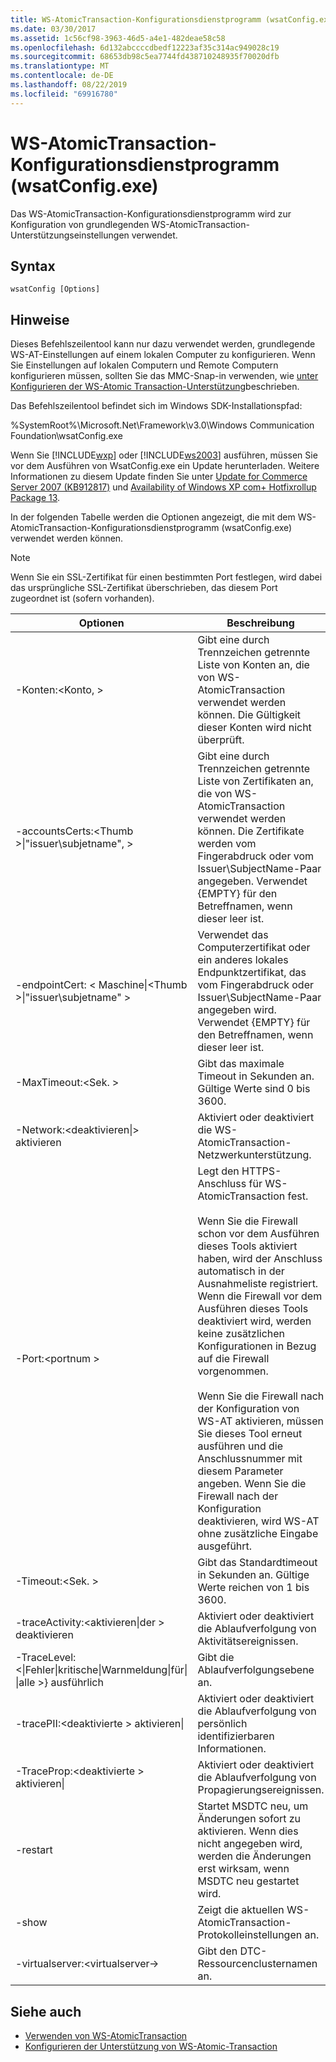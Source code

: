 ```yaml
---
title: WS-AtomicTransaction-Konfigurationsdienstprogramm (wsatConfig.exe)
ms.date: 03/30/2017
ms.assetid: 1c56cf98-3963-46d5-a4e1-482deae58c58
ms.openlocfilehash: 6d132abccccdbedf12223af35c314ac949028c19
ms.sourcegitcommit: 68653db98c5ea7744fd438710248935f70020dfb
ms.translationtype: MT
ms.contentlocale: de-DE
ms.lasthandoff: 08/22/2019
ms.locfileid: "69916780"
---
```

# <a name="ws-atomictransaction-configuration-utility-wsatconfigexe"></a>WS-AtomicTransaction-Konfigurationsdienstprogramm (wsatConfig.exe)
Das WS-AtomicTransaction-Konfigurationsdienstprogramm wird zur Konfiguration von grundlegenden WS-AtomicTransaction-Unterstützungseinstellungen verwendet.  
  
## <a name="syntax"></a>Syntax  
  
```  
wsatConfig [Options]  
```  
  
## <a name="remarks"></a>Hinweise  
 Dieses Befehlszeilentool kann nur dazu verwendet werden, grundlegende WS-AT-Einstellungen auf einem lokalen Computer zu konfigurieren. Wenn Sie Einstellungen auf lokalen Computern und Remote Computern konfigurieren müssen, sollten Sie das MMC-Snap-in verwenden, wie [unter Konfigurieren der WS-Atomic Transaction-Unterstützung](../../../docs/framework/wcf/feature-details/configuring-ws-atomic-transaction-support.md)beschrieben.  
  
 Das Befehlszeilentool befindet sich im Windows SDK-Installationspfad:  
  
 %SystemRoot%\Microsoft.Net\Framework\v3.0\Windows Communication Foundation\wsatConfig.exe  
  
 Wenn Sie [!INCLUDE[wxp](../../../includes/wxp-md.md)] oder [!INCLUDE[ws2003](../../../includes/ws2003-md.md)] ausführen, müssen Sie vor dem Ausführen von WsatConfig.exe ein Update herunterladen. Weitere Informationen zu diesem Update finden Sie unter [Update for Commerce Server 2007 (KB912817)](https://go.microsoft.com/fwlink/?LinkId=95340) und [Availability of Windows XP com+ Hotfixrollup Package 13](https://go.microsoft.com/fwlink/?LinkId=95341).  
  
 In der folgenden Tabelle werden die Optionen angezeigt, die mit dem WS-AtomicTransaction-Konfigurationsdienstprogramm (wsatConfig.exe) verwendet werden können.  
  
> [!NOTE]
> Wenn Sie ein SSL-Zertifikat für einen bestimmten Port festlegen, wird dabei das ursprüngliche SSL-Zertifikat überschrieben, das diesem Port zugeordnet ist (sofern vorhanden).  
  
|Optionen|Beschreibung|  
|-------------|-----------------|  
|-Konten:\<Konto, >|Gibt eine durch Trennzeichen getrennte Liste von Konten an, die von WS-AtomicTransaction verwendet werden können. Die Gültigkeit dieser Konten wird nicht überprüft.|  
|-accountsCerts:\<Thumb >&#124;"issuer\subjetname", >|Gibt eine durch Trennzeichen getrennte Liste von Zertifikaten an, die von WS-AtomicTransaction verwendet werden können. Die Zertifikate werden vom Fingerabdruck oder vom Issuer\SubjectName-Paar angegeben. Verwendet {EMPTY} für den Betreffnamen, wenn dieser leer ist.|  
|-endpointCert: < Maschine&#124;\<Thumb >&#124;"issuer\subjetname" >|Verwendet das Computerzertifikat oder ein anderes lokales Endpunktzertifikat, das vom Fingerabdruck oder Issuer\SubjectName-Paar angegeben wird. Verwendet {EMPTY} für den Betreffnamen, wenn dieser leer ist.|  
|-MaxTimeout:\<Sek. >|Gibt das maximale Timeout in Sekunden an. Gültige Werte sind 0 bis 3600.|  
|-Network:\<deaktivieren&#124;> aktivieren|Aktiviert oder deaktiviert die WS-AtomicTransaction-Netzwerkunterstützung.|  
|-Port:\<portnum >|Legt den HTTPS-Anschluss für WS-AtomicTransaction fest.<br /><br /> Wenn Sie die Firewall schon vor dem Ausführen dieses Tools aktiviert haben, wird der Anschluss automatisch in der Ausnahmeliste registriert. Wenn die Firewall vor dem Ausführen dieses Tools deaktiviert wird, werden keine zusätzlichen Konfigurationen in Bezug auf die Firewall vorgenommen.<br /><br /> Wenn Sie die Firewall nach der Konfiguration von WS-AT aktivieren, müssen Sie dieses Tool erneut ausführen und die Anschlussnummer mit diesem Parameter angeben. Wenn Sie die Firewall nach der Konfiguration deaktivieren, wird WS-AT ohne zusätzliche Eingabe ausgeführt.|  
|-Timeout:\<Sek. >|Gibt das Standardtimeout in Sekunden an. Gültige Werte reichen von 1 bis 3600.|  
|-traceActivity:\<aktivieren&#124;der > deaktivieren|Aktiviert oder deaktiviert die Ablaufverfolgung von Aktivitätsereignissen.|  
|-TraceLevel:\<&#124;Fehler&#124;kritische&#124;Warnmeldung&#124;für&#124; &#124;alle >} ausführlich|Gibt die Ablaufverfolgungsebene an.|  
|-tracePII:\<deaktivierte > aktivieren&#124;|Aktiviert oder deaktiviert die Ablaufverfolgung von persönlich identifizierbaren Informationen.|  
|-TraceProp:\<deaktivierte > aktivieren&#124;|Aktiviert oder deaktiviert die Ablaufverfolgung von Propagierungsereignissen.|  
|-restart|Startet MSDTC neu, um Änderungen sofort zu aktivieren. Wenn dies nicht angegeben wird, werden die Änderungen erst wirksam, wenn MSDTC neu gestartet wird.|  
|-show|Zeigt die aktuellen WS-AtomicTransaction-Protokolleinstellungen an.|  
|-virtualserver:\<virtualserver->|Gibt den DTC-Ressourcenclusternamen an.|  
  
## <a name="see-also"></a>Siehe auch

- [Verwenden von WS-AtomicTransaction](../../../docs/framework/wcf/feature-details/using-ws-atomictransaction.md)
- [Konfigurieren der Unterstützung von WS-Atomic-Transaction](../../../docs/framework/wcf/feature-details/configuring-ws-atomic-transaction-support.md)

